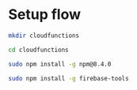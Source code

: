 # Setup flow

```bash
mkdir cloudfunctions
```

```bash
cd cloudfunctions
```

```bash
sudo npm install -g npm@8.4.0
```

```bash
sudo npm install -g firebase-tools
```

```bash

```

```bash

```

```bash

```
